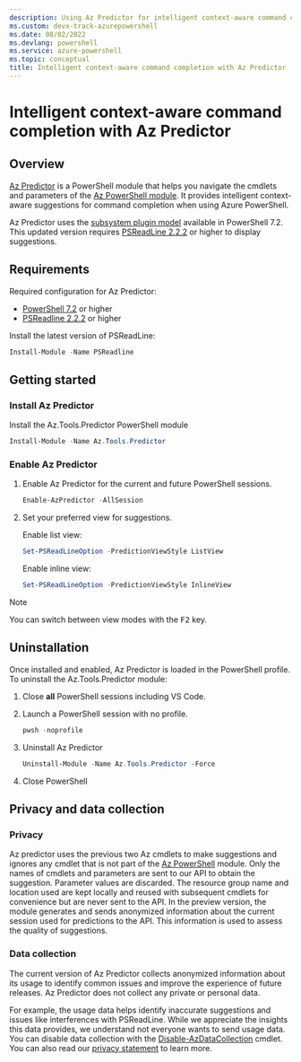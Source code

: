 ```yaml
---
description: Using Az Predictor for intelligent context-aware command completion in Azure PowerShell.
ms.custom: devx-track-azurepowershell
ms.date: 08/02/2022
ms.devlang: powershell
ms.service: azure-powershell
ms.topic: conceptual
title: Intelligent context-aware command completion with Az Predictor
---
```


# Intelligent context-aware command completion with Az Predictor

## Overview

[Az Predictor](https://www.powershellgallery.com/packages/Az.Tools.Predictor/) is a PowerShell
module that helps you navigate the cmdlets and parameters of the
[Az PowerShell module](https://www.powershellgallery.com/packages/Az). It provides intelligent
context-aware suggestions for command completion when using Azure PowerShell.

Az Predictor uses the
[subsystem plugin model](/powershell/scripting/learn/experimental-features#pssubsystempluginmodel)
available in PowerShell 7.2. This updated version requires
[PSReadLine 2.2.2](https://www.powershellgallery.com/packages/PSReadLine/2.2.2) or higher to display
suggestions.

## Requirements

Required configuration for Az Predictor:

- [PowerShell 7.2](https://github.com/PowerShell/PowerShell/) or higher
- [PSReadline 2.2.2](https://github.com/PowerShell/PSReadLine/) or higher

Install the latest version of PSReadLine:

```powershell
Install-Module -Name PSReadline
```

## Getting started

### Install Az Predictor

Install the Az.Tools.Predictor PowerShell module

```powershell
Install-Module -Name Az.Tools.Predictor
```

### Enable Az Predictor

1. Enable Az Predictor for the current and future PowerShell sessions.

   ```powershell
   Enable-AzPredictor -AllSession
   ```

1. Set your preferred view for suggestions.

   Enable list view:

   ```powershell
   Set-PSReadLineOption -PredictionViewStyle ListView
   ```

   Enable inline view:

   ```powershell
   Set-PSReadLineOption -PredictionViewStyle InlineView
   ```

> [!NOTE]
> You can switch between view modes with the <kbd>F2</kbd> key.

## Uninstallation

Once installed and enabled, Az Predictor is loaded in the PowerShell profile.
To uninstall the Az.Tools.Predictor module:

1. Close **all** PowerShell sessions including VS Code.

1. Launch a PowerShell session with no profile.

   ```powershell
   pwsh -noprofile
   ```

1. Uninstall Az Predictor

   ```powershell
   Uninstall-Module -Name Az.Tools.Predictor -Force
   ```

1. Close PowerShell

## Privacy and data collection

### Privacy

Az predictor uses the previous two Az cmdlets to make suggestions and ignores any cmdlet that is not
part of the [Az PowerShell](https://www.powershellgallery.com/packages/Az) module. Only the names of
cmdlets and parameters are sent to our API to obtain the suggestion. Parameter values are discarded.
The resource group name and location used are kept locally and reused with subsequent cmdlets for
convenience but are never sent to the API. In the preview version, the module generates and sends
anonymized information about the current session used for predictions to the API. This information
is used to assess the quality of suggestions.

### Data collection

The current version of Az Predictor collects anonymized information about its usage to identify
common issues and improve the experience of future releases. Az Predictor does not collect any
private or personal data.

For example, the usage data helps identify inaccurate suggestions and issues like interferences with
PSReadLine. While we appreciate the insights this data provides, we understand not everyone wants to
send usage data. You can disable data collection with the
[Disable-AzDataCollection](/powershell/module/az.accounts/disable-azdatacollection)
cmdlet. You can also read our
[privacy statement](https://go.microsoft.com/fwlink/?LinkID=528096&clcid=0x409) to learn more.
